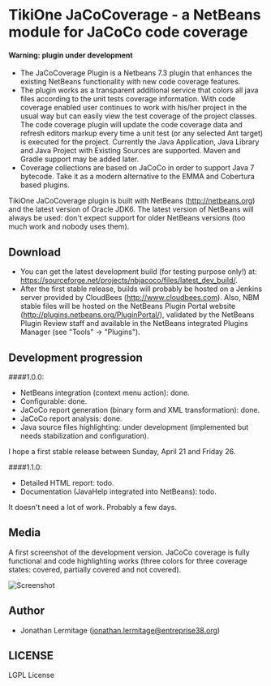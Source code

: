 # TikiOne JaCoCoverage - a NetBeans module for JaCoCo code coverage

#### Warning: plugin under development

* The JaCoCoverage Plugin is a Netbeans 7.3 plugin that enhances the existing NetBeans functionality with new code coverage features.<br>
* The plugin works as a transparent additional service that colors all java files according to the unit tests coverage information. With code coverage enabled user continues to work with his/her project in the usual way but can easily view the test coverage of the project classes.<br>The code coverage plugin will update the code coverage data and refresh editors markup every time a unit test (or any selected Ant target) is executed for the project. Currently the Java Application, Java Library and Java Project with Existing Sources are supported. Maven and Gradle support may be added later.
* Coverage collections are based on JaCoCo in order to support Java 7 bytecode. Take it as a modern alternative to the EMMA and Cobertura based plugins.

TikiOne JaCoCoverage plugin is built with NetBeans (<http://netbeans.org>) and the latest version of Oracle JDK6. The latest version of NetBeans will always be used: don't expect support for older NetBeans versions (too much work and nobody uses them).

## Download

* You can get the latest development build (for testing purpose only!) at: <https://sourceforge.net/projects/nbjacoco/files/latest_dev_build/>.
* After the first stable release, builds will probably be hosted on a Jenkins server provided by CloudBees (<http://www.cloudbees.com>). Also, NBM stable files will be hosted on the NetBeans Plugin Portal website (<http://plugins.netbeans.org/PluginPortal/>), validated by the NetBeans Plugin Review staff and available in the NetBeans integrated Plugins Manager (see "Tools" -> "Plugins").

## Development progression

####1.0.0:

* NetBeans integration (context menu action): done.
* Configurable: done.
* JaCoCo report generation (binary form and XML transformation): done.
* JaCoCo report analysis: done.
* Java source files highlighting: under development (implemented but needs stabilization and configuration).

I hope a first stable release between Sunday, April 21 and Friday 26.

####1.1.0:

* Detailed HTML report: todo.
* Documentation (JavaHelp integrated into NetBeans): todo.

It doesn't need a lot of work. Probably a few days.

## Media

A first screenshot of the development version. JaCoCo coverage is fully functional and code highlighting works (three colors for three coverage states: covered, partially covered and not covered).

![Screenshot](http://netbeanscolors.org/files/jacococoverage_2.png)

## Author
* Jonathan Lermitage (<jonathan.lermitage@entreprise38.org>)

## LICENSE

LGPL License
